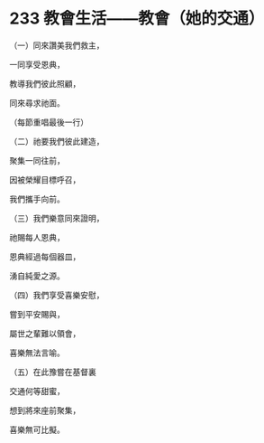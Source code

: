 # 233 教會生活——教會（她的交通）

（一）同來讚美我們救主，

一同享受恩典，

教導我們彼此照顧，

同來尋求祂面。

（每節重唱最後一行）

（二）祂要我們彼此建造，

聚集一同往前，

因被榮耀目標呼召，

我們攜手向前。

（三）我們樂意同來證明，

祂賜每人恩典，

恩典經過每個器皿，

湧自純愛之源。

（四）我們享受喜樂安慰，

嘗到平安賜與，

屬世之輩難以領會，

喜樂無法言喻。

（五）在此豫嘗在基督裏

交通何等甜蜜，

想到將來座前聚集，

喜樂無可比擬。

